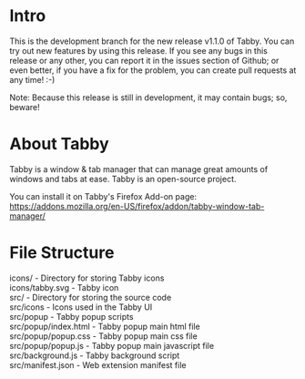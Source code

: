 # Intro

This is the development branch for the new release v1.1.0 of Tabby. You can try out new features by using this release. If you see any bugs in this release or any other, you can report it in the issues section of Github; or even better, if you have a fix for the problem, you can create pull requests at any time! :-)

Note: Because this release is still in development, it may contain bugs; so, beware!

# About Tabby

Tabby is a window & tab manager that can manage great amounts of windows and tabs at ease. Tabby is an open-source project.

You can install it on Tabby's Firefox Add-on page: https://addons.mozilla.org/en-US/firefox/addon/tabby-window-tab-manager/

# File Structure

icons/ - Directory for storing Tabby icons<br/>
icons/tabby.svg - Tabby icon<br/>
src/ - Directory for storing the source code<br/>
src/icons - Icons used in the Tabby UI<br/>
src/popup - Tabby popup scripts<br/>
src/popup/index.html - Tabby popup main html file<br/>
src/popup/popup.css - Tabby popup main css file<br/>
src/popup/popup.js - Tabby popup main javascript file<br/>
src/background.js - Tabby background script<br/>
src/manifest.json - Web extension manifest file
